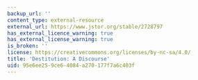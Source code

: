 ```yaml
---
backup_url: ''
content_type: external-resource
external_url: https://www.jstor.org/stable/2728797
has_external_licence_warning: true
has_external_license_warning: true
is_broken: ''
license: https://creativecommons.org/licenses/by-nc-sa/4.0/
title: 'Destitution: A Discourse'
uid: 95e6ee25-9ce6-4084-a270-177f7a6c403f
---
```

